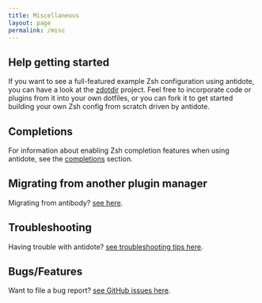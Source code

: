 ```yaml
---
title: Miscellaneous
layout: page
permalink: /misc
---
```


## Help getting started

If you want to see a full-featured example Zsh configuration using antidote, you can have a look at the [zdotdir](https://github.com/getantidote/zdotdir) project. Feel free to incorporate code or plugins from it into your own dotfiles, or you can fork it to get started building your own Zsh config from scratch driven by antidote.

## Completions

For information about enabling Zsh completion features when using antidote, see the [completions](completions) section.

## Migrating from another plugin manager

Migrating from antibody? [see here](migrating-from-antibody).

## Troubleshooting

Having trouble with antidote? [see troubleshooting tips here](troubleshooting).

## Bugs/Features

Want to file a bug report? [see GitHub issues here](https://github.com/mattmc3/antidote/issues).
